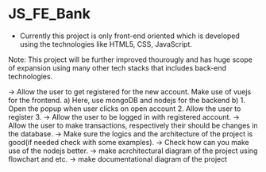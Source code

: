 # JS_FE_Bank

* Currently this project is only front-end oriented which is developed using the technologies like HTML5, CSS, JavaScript.

Note: This project will be further improved thourougly and has huge scope of expansion using many other tech stacks that includes back-end technologies.
 
-> Allow the user to get registered for the new account.
   Make use of vuejs for the frontend.
  a) Here, use mongoDB and nodejs for the backend
  b) 1. Open the popup when user clicks on open account
  	 2. Allow the user to register
	 3. 
-> Allow the user to be logged in with registered account.
-> Allow the user to make transactions, respectively their should be changes in the database.
-> Make sure the logics and the architecture of the project is good(if needed check with some examples).
-> Check how can you make use of the nodejs better.
-> make acrchitectural diagram of the project using flowchart and etc.
-> make documentational diagram of the project